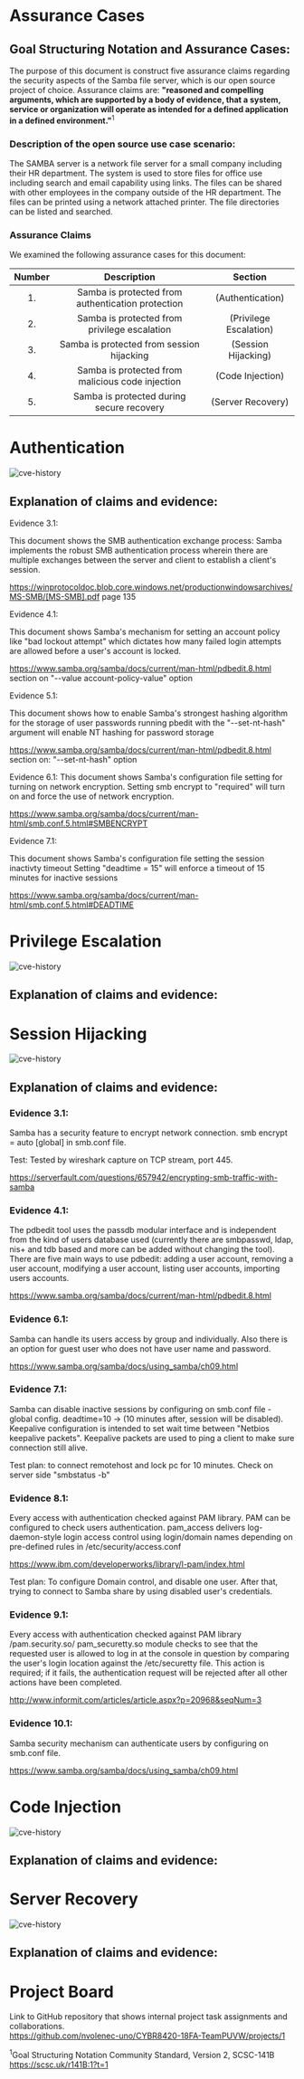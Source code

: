 # Assurance Cases

## Goal Structuring Notation and Assurance Cases:

The purpose of this document is construct five assurance claims regarding the security aspects of the
Samba file server, which is our open source project of choice. Assurance claims are: **"reasoned and compelling
arguments, which are supported by a body of evidence, that a system, service or organization will operate as
intended for a defined application in a defined environment."**<sup>1</sup>

### Description of the open source use case scenario:

The SAMBA server is a network file server for a small company including their HR department.
The system is used to store files for office use including search and email capability using links.
The files can be shared with other employees in the company outside of the HR department.
The files can be printed using a network attached printer.
The file directories can be listed and searched.

### Assurance Claims

We examined the following assurance cases for this document:

| Number    | Description   | Section   |
|:-------:|:------:|:-----:|
| 1. | Samba is protected from authentication protection | (Authentication) |
| 2. | Samba is protected from privilege escalation | (Privilege Escalation) |
| 3. | Samba is protected from session hijacking | (Session Hijacking) |
| 4. | Samba is protected from malicious code injection | (Code Injection) |
| 5. | Samba is protected during secure recovery | (Server Recovery) |

# Authentication
![cve-history](https://github.com/nvolenec-uno/CYBR8420-18FA-TeamPUVW/blob/master/include/authentication.png)

## Explanation of claims and evidence:


Evidence 3.1:

This document shows the SMB authentication exchange process:
Samba implements the robust SMB authentication process wherein there are multiple exchanges between
the server and client to establish a client's session.

https://winprotocoldoc.blob.core.windows.net/productionwindowsarchives/MS-SMB/[MS-SMB].pdf  page 135



Evidence 4.1:

This document shows Samba's mechanism for setting an account policy like "bad lockout attempt"
which dictates how many failed login attempts are allowed before a user's account is locked.

https://www.samba.org/samba/docs/current/man-html/pdbedit.8.html section on "--value account-policy-value" option


Evidence 5.1:

This document shows how to enable Samba's strongest hashing algorithm for the
storage of user passwords running pbedit with the "--set-nt-hash" argument will
enable NT hashing for password storage

https://www.samba.org/samba/docs/current/man-html/pdbedit.8.html  section on: "--set-nt-hash" option



Evidence 6.1:
This document shows Samba's configuration file setting for turning on network encryption.
Setting smb encrypt to "required" will turn on and force the use of network encryption.

https://www.samba.org/samba/docs/current/man-html/smb.conf.5.html#SMBENCRYPT



Evidence 7.1:

This document shows Samba's configuration file setting the session inactivty timeout
Setting "deadtime = 15" will enforce a timeout of 15 minutes for inactive sessions 

https://www.samba.org/samba/docs/current/man-html/smb.conf.5.html#DEADTIME


# Privilege Escalation
![cve-history](https://github.com/nvolenec-uno/CYBR8420-18FA-TeamPUVW/blob/master/include/privilegeescalation.png)  

## Explanation of claims and evidence:
# Session Hijacking
![cve-history](https://github.com/nvolenec-uno/CYBR8420-18FA-TeamPUVW/blob/master/include/sessionhijacking.png)
## Explanation of claims and evidence:

### Evidence 3.1: 
Samba has a security feature to encrypt network connection. 
smb encrypt = auto [global] in smb.conf file. 

Test: Tested by wireshark capture on TCP stream, port 445.

https://serverfault.com/questions/657942/encrypting-smb-traffic-with-samba

### Evidence 4.1: 
The pdbedit tool uses the passdb modular interface and is independent from the kind of users database used (currently there are smbpasswd, ldap, nis+ and tdb based and more can be added without changing the tool).
There are five main ways to use pdbedit: adding a user account, removing a user account, modifying a user account, listing user accounts, importing users accounts.

https://www.samba.org/samba/docs/current/man-html/pdbedit.8.html

### Evidence 6.1: 
Samba can handle its users access by group and individually. Also there is an option for guest user who does not have user name and password. 

https://www.samba.org/samba/docs/using_samba/ch09.html 

### Evidence 7.1: 
Samba can disable inactive sessions by configuring on smb.conf file - global config. deadtime=10 -> (10 minutes after, session will be disabled). Keepalive configuration is intended to set wait time between "Netbios keepalive packets". Keepalive packets are used to ping a client to make sure connection still alive.  

Test plan: to connect remotehost and lock pc for 10 minutes. Check on server side "smbstatus -b"

### Evidence 8.1: 
Every access with authentication checked against PAM library. PAM can be configured to check users authentication. pam_access delivers log-daemon-style login access control using login/domain names depending on pre-defined rules in /etc/security/access.conf

https://www.ibm.com/developerworks/library/l-pam/index.html

Test plan: To configure Domain control, and disable one user. After that, trying to connect to Samba share by using disabled user's credentials. 

### Evidence 9.1: 
Every access with authentication checked against PAM library /pam.security.so/ 
pam_securetty.so module checks to see that the requested user is allowed to log in at the console in question by comparing the user's login location against the /etc/securetty file. This action is required; if it fails, the authentication request will be rejected after all other actions have been completed.

http://www.informit.com/articles/article.aspx?p=20968&seqNum=3

### Evidence 10.1: 
Samba security mechanism can authenticate users by configuring on smb.conf file.

https://www.samba.org/samba/docs/using_samba/ch09.html 



# Code Injection
![cve-history](https://github.com/nvolenec-uno/CYBR8420-18FA-TeamPUVW/blob/master/include/codeinjection.png)
## Explanation of claims and evidence:


# Server Recovery
![cve-history](https://github.com/nvolenec-uno/CYBR8420-18FA-TeamPUVW/blob/master/include/securerecovery.png)
## Explanation of claims and evidence:



# Project Board
Link to GitHub repository that shows internal project task assignments and collaborations.  
https://github.com/nvolenec-uno/CYBR8420-18FA-TeamPUVW/projects/1

<sup>1</sup>Goal Structuring Notation Community Standard, Version 2, SCSC-141B
https://scsc.uk/r141B:1?t=1
